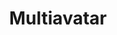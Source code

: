 ---
codehost: https://github.com/multiavatar/Multiavatar
facebook: https://facebook.com/multiavatar
instagram: https://instagram.com/multiavatarcom
logohandle: multiavatar
pinterest: https://pinterest.com/multiavatar
sort: multiavatar
title: Multiavatar
twitter: https://x.com/multiavatarcom
website: https://multiavatar.com/
---
